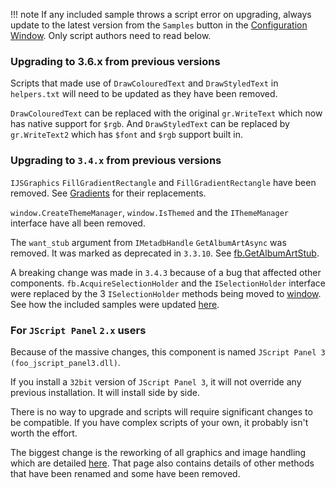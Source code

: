 !!! note
	If any included sample throws a script error on upgrading, always update
	to the latest version from the `Samples` button in the [Configuration
	Window](../configuration-window.md). Only script authors need to read below.

### Upgrading to 3.6.x from previous versions
Scripts that made use of `DrawColouredText` and `DrawStyledText` in `helpers.txt`
will need to be updated as they have been removed.

`DrawColouredText` can be replaced with the original `gr.WriteText` which now has native
support for `$rgb`. And `DrawStyledText` can be replaced by `gr.WriteText2` which has `$font`
and `$rgb` support built in.

### Upgrading to `3.4.x` from previous versions
`IJSGraphics` `FillGradientRectangle` and `FillGradientRectangle` have been removed. See
[Gradients](../guides/gradients.md) for their replacements.

`window.CreateThemeManager`, `window.IsThemed` and the `IThemeManager` interface have
all been removed.

The `want_stub` argument from `IMetadbHandle` `GetAlbumArtAsync` was removed. It was marked
as deprecated in `3.3.10`. See [fb.GetAlbumArtStub](../namespaces/fb.md#fbgetalbumartstubart_id).

A breaking change was made in `3.4.3` because of a bug that affected other components.
`fb.AcquireSelectionHolder` and the `ISelectionHolder` interface were replaced by
the 3 `ISelectionHolder` methods being moved to [window](../namespaces/window.md).
See how the included samples were updated [here](https://github.com/jscript-panel/component/commit/f4d4175d39f33da15450db8080bfd77118fa86a6).

### For `JScript Panel` `2.x` users
Because of the massive changes, this component is named
`JScript Panel 3 (foo_jscript_panel3.dll)`.

If you install a `32bit` version of `JScript Panel 3`,
it will not override any previous installation. It will
install side by side.

There is no way to upgrade and scripts will require significant
changes to be compatible. If you have complex scripts of your
own, it probably isn't worth the effort.

The biggest change is the reworking of all graphics and image
handling which are detailed [here](3-0-x.md). That
page also contains details of other methods that have been
renamed and some have been removed.
